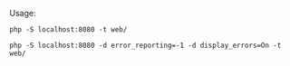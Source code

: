 Usage:

    php -S localhost:8080 -t web/

    php -S localhost:8080 -d error_reporting=-1 -d display_errors=On -t web/
